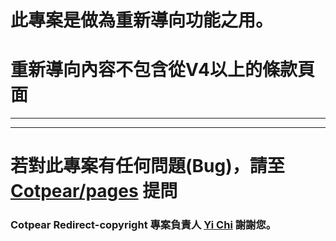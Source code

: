 # 此專案是做為重新導向功能之用。

# 重新導向內容不包含從V4以上的條款頁面

--------------------------------------

--------------------------------------

# 若對此專案有任何問題(Bug)，請至[Cotpear/pages](https://github.com/Cotpear/pages) 提問



### Cotpear Redirect-copyright 專案負責人 [Yi Chi](https://github.com/chiyi4488) 謝謝您。
